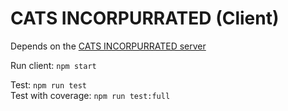 # CATS INCORPURRATED (Client)

Depends on the [CATS INCORPURRATED server](https://github.com/Pellin/cats-incorpurrated-server)<br>

Run client: ```npm start```<br>

Test: ```npm run test``` <br>
Test with coverage: ```npm run test:full```